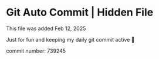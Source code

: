 # Git Auto Commit | Hidden File

This file was added Feb 12, 2025

Just for fun and keeping my daily git commit active 🤪

commit number: 739245
